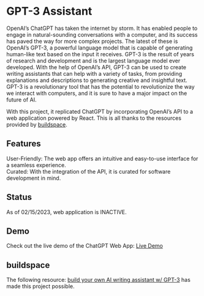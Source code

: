 # GPT-3 Assistant

OpenAI’s ChatGPT has taken the internet by storm. It has enabled people to engage in natural-sounding conversations with a computer, and its success has paved the way for more complex projects. The latest of these is OpenAI’s GPT-3, a powerful language model that is capable of generating human-like text based on the input it receives. GPT-3 is the result of years of research and development and is the largest language model ever developed. With the help of OpenAI’s API, GPT-3 can be used to create writing assistants that can help with a variety of tasks, from providing explanations and descriptions to generating creative and insightful text. GPT-3 is a revolutionary tool that has the potential to revolutionize the way we interact with computers, and it is sure to have a major impact on the future of AI.

With this project, it replicated ChatGPT by incorporating OpenAI’s API to a web application powered by React. This is all thanks to the resources provided by [buildspace](https://buildspace.so/builds).

## Features
User-Friendly: The web app offers an intuitive and easy-to-use interface for a seamless experience. \
Curated: With the integration of the API, it is curated for software development in mind.

## Status
As of 02/15/2023, web application is INACTIVE.

## Demo
Check out the live demo of the ChatGPT Web App: [Live Demo](https://tetheredaround.dev-assistant.up.railway.app/)

## buildspace 
The following resource: [build your own AI writing assistant w/ GPT-3](https://buildspace.so/builds/ai-writer) has made this project possible.
